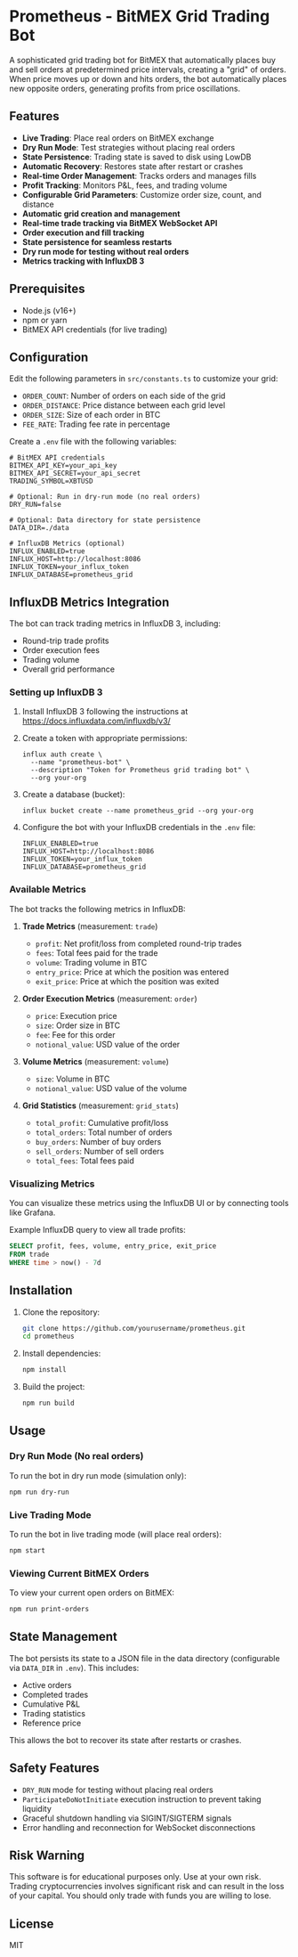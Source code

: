 # Prometheus - BitMEX Grid Trading Bot

A sophisticated grid trading bot for BitMEX that automatically places buy and sell orders at predetermined price intervals, creating a "grid" of orders. When price moves up or down and hits orders, the bot automatically places new opposite orders, generating profits from price oscillations.

## Features

- **Live Trading**: Place real orders on BitMEX exchange
- **Dry Run Mode**: Test strategies without placing real orders
- **State Persistence**: Trading state is saved to disk using LowDB
- **Automatic Recovery**: Restores state after restart or crashes
- **Real-time Order Management**: Tracks orders and manages fills
- **Profit Tracking**: Monitors P&L, fees, and trading volume
- **Configurable Grid Parameters**: Customize order size, count, and distance
- **Automatic grid creation and management**
- **Real-time trade tracking via BitMEX WebSocket API**
- **Order execution and fill tracking**
- **State persistence for seamless restarts**
- **Dry run mode for testing without real orders**
- **Metrics tracking with InfluxDB 3**

## Prerequisites

- Node.js (v16+)
- npm or yarn
- BitMEX API credentials (for live trading)

## Configuration

Edit the following parameters in `src/constants.ts` to customize your grid:

- `ORDER_COUNT`: Number of orders on each side of the grid
- `ORDER_DISTANCE`: Price distance between each grid level
- `ORDER_SIZE`: Size of each order in BTC
- `FEE_RATE`: Trading fee rate in percentage

Create a `.env` file with the following variables:

```
# BitMEX API credentials
BITMEX_API_KEY=your_api_key
BITMEX_API_SECRET=your_api_secret
TRADING_SYMBOL=XBTUSD

# Optional: Run in dry-run mode (no real orders)
DRY_RUN=false

# Optional: Data directory for state persistence
DATA_DIR=./data

# InfluxDB Metrics (optional)
INFLUX_ENABLED=true
INFLUX_HOST=http://localhost:8086
INFLUX_TOKEN=your_influx_token
INFLUX_DATABASE=prometheus_grid
```

## InfluxDB Metrics Integration

The bot can track trading metrics in InfluxDB 3, including:

- Round-trip trade profits
- Order execution fees
- Trading volume
- Overall grid performance

### Setting up InfluxDB 3

1. Install InfluxDB 3 following the instructions at https://docs.influxdata.com/influxdb/v3/

2. Create a token with appropriate permissions:
   ```
   influx auth create \
     --name "prometheus-bot" \
     --description "Token for Prometheus grid trading bot" \
     --org your-org
   ```

3. Create a database (bucket):
   ```
   influx bucket create --name prometheus_grid --org your-org
   ```

4. Configure the bot with your InfluxDB credentials in the `.env` file:
   ```
   INFLUX_ENABLED=true
   INFLUX_HOST=http://localhost:8086
   INFLUX_TOKEN=your_influx_token
   INFLUX_DATABASE=prometheus_grid
   ```

### Available Metrics

The bot tracks the following metrics in InfluxDB:

1. **Trade Metrics** (measurement: `trade`)
   - `profit`: Net profit/loss from completed round-trip trades
   - `fees`: Total fees paid for the trade
   - `volume`: Trading volume in BTC
   - `entry_price`: Price at which the position was entered
   - `exit_price`: Price at which the position was exited

2. **Order Execution Metrics** (measurement: `order`)
   - `price`: Execution price
   - `size`: Order size in BTC
   - `fee`: Fee for this order
   - `notional_value`: USD value of the order

3. **Volume Metrics** (measurement: `volume`)
   - `size`: Volume in BTC
   - `notional_value`: USD value of the volume

4. **Grid Statistics** (measurement: `grid_stats`)
   - `total_profit`: Cumulative profit/loss
   - `total_orders`: Total number of orders
   - `buy_orders`: Number of buy orders
   - `sell_orders`: Number of sell orders
   - `total_fees`: Total fees paid

### Visualizing Metrics

You can visualize these metrics using the InfluxDB UI or by connecting tools like Grafana.

Example InfluxDB query to view all trade profits:
```sql
SELECT profit, fees, volume, entry_price, exit_price 
FROM trade 
WHERE time > now() - 7d
```

## Installation

1. Clone the repository:
   ```bash
   git clone https://github.com/yourusername/prometheus.git
   cd prometheus
   ```

2. Install dependencies:
   ```bash
   npm install
   ```

3. Build the project:
   ```bash
   npm run build
   ```

## Usage

### Dry Run Mode (No real orders)

To run the bot in dry run mode (simulation only):

```bash
npm run dry-run
```

### Live Trading Mode

To run the bot in live trading mode (will place real orders):

```bash
npm start
```

### Viewing Current BitMEX Orders

To view your current open orders on BitMEX:

```bash
npm run print-orders
```

## State Management

The bot persists its state to a JSON file in the data directory (configurable via `DATA_DIR` in `.env`). This includes:

- Active orders
- Completed trades
- Cumulative P&L
- Trading statistics
- Reference price

This allows the bot to recover its state after restarts or crashes.

## Safety Features

- `DRY_RUN` mode for testing without placing real orders
- `ParticipateDoNotInitiate` execution instruction to prevent taking liquidity
- Graceful shutdown handling via SIGINT/SIGTERM signals
- Error handling and reconnection for WebSocket disconnections

## Risk Warning

This software is for educational purposes only. Use at your own risk. Trading cryptocurrencies involves significant risk and can result in the loss of your capital. You should only trade with funds you are willing to lose.

## License

MIT
